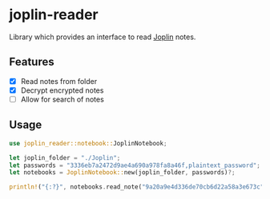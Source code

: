 # joplin-reader
Library which provides an interface to read [Joplin](https://joplinapp.org)
notes.

## Features
- [x] Read notes from folder
- [x] Decrypt encrypted notes
- [ ] Allow for search of notes

## Usage
```rust
use joplin_reader::notebook::JoplinNotebook;

let joplin_folder = "./Joplin";
let passwords = "3336eb7a2472d9ae4a690a978fa8a46f,plaintext_password";
let notebooks = JoplinNotebook::new(joplin_folder, passwords)?;

println!("{:?}", notebooks.read_note("9a20a9e4d336de70cb6d22a58a3e673c"));
```


